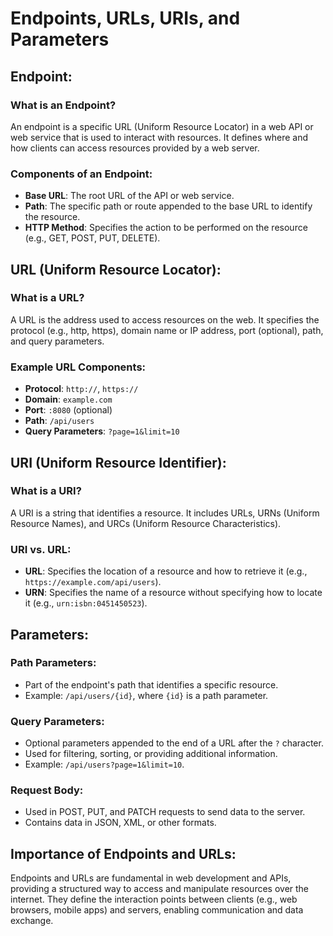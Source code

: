 # Endpoints, URLs, URIs, and Parameters

## Endpoint:

### What is an Endpoint?
An endpoint is a specific URL (Uniform Resource Locator) in a web API or web service that is used to interact with resources. It defines where and how clients can access resources provided by a web server.

### Components of an Endpoint:
- **Base URL**: The root URL of the API or web service.
- **Path**: The specific path or route appended to the base URL to identify the resource.
- **HTTP Method**: Specifies the action to be performed on the resource (e.g., GET, POST, PUT, DELETE).

## URL (Uniform Resource Locator):

### What is a URL?
A URL is the address used to access resources on the web. It specifies the protocol (e.g., http, https), domain name or IP address, port (optional), path, and query parameters.

### Example URL Components:
- **Protocol**: `http://`, `https://`
- **Domain**: `example.com`
- **Port**: `:8080` (optional)
- **Path**: `/api/users`
- **Query Parameters**: `?page=1&limit=10`

## URI (Uniform Resource Identifier):

### What is a URI?
A URI is a string that identifies a resource. It includes URLs, URNs (Uniform Resource Names), and URCs (Uniform Resource Characteristics).

### URI vs. URL:
- **URL**: Specifies the location of a resource and how to retrieve it (e.g., `https://example.com/api/users`).
- **URN**: Specifies the name of a resource without specifying how to locate it (e.g., `urn:isbn:0451450523`).

## Parameters:

### Path Parameters:
- Part of the endpoint's path that identifies a specific resource.
- Example: `/api/users/{id}`, where `{id}` is a path parameter.

### Query Parameters:
- Optional parameters appended to the end of a URL after the `?` character.
- Used for filtering, sorting, or providing additional information.
- Example: `/api/users?page=1&limit=10`.

### Request Body:
- Used in POST, PUT, and PATCH requests to send data to the server.
- Contains data in JSON, XML, or other formats.

## Importance of Endpoints and URLs:
Endpoints and URLs are fundamental in web development and APIs, providing a structured way to access and manipulate resources over the internet. They define the interaction points between clients (e.g., web browsers, mobile apps) and servers, enabling communication and data exchange.

